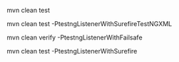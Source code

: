 mvn clean test

mvn clean test -PtestngListenerWithSurefireTestNGXML

mvn clean verify -PtestngListenerWithFailsafe

mvn clean test -PtestngListenerWithSurefire
